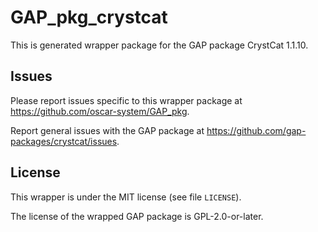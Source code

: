 # GAP_pkg_crystcat

This is generated wrapper package for the GAP package CrystCat 1.1.10.

## Issues

Please report issues specific to this wrapper package at <https://github.com/oscar-system/GAP_pkg>.

Report general issues with the GAP package at <https://github.com/gap-packages/crystcat/issues>.

## License

This wrapper is under the MIT license (see file `LICENSE`).

The license of the wrapped GAP package is GPL-2.0-or-later.
